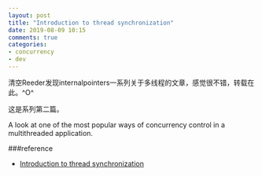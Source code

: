 ```yaml
---
layout: post
title: "Introduction to thread synchronization"
date: 2019-08-09 10:15
comments: true
categories: 
- concurrency
- dev
---
```


清空Reeder发现internalpointers一系列关于多线程的文章，感觉很不错，转载在此。^O^

这是系列第二篇。

A look at one of the most popular ways of concurrency control in a multithreaded application.

<!-- more -->



###reference

+ [Introduction to thread synchronization](https://www.internalpointers.com/post/introduction-thread-synchronization)
